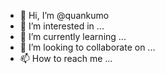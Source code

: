 - 👋 Hi, I’m @quankumo
- 👀 I’m interested in ...
- 🌱 I’m currently learning ...
- 💞️ I’m looking to collaborate on ...
- 📫 How to reach me ...

<!---
quankumo/quankumo is a ✨ special ✨ repository because its `README.md` (this file) appears on your GitHub profile.
You can click the Preview link to take a look at your changes.
--->
